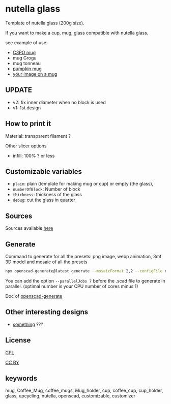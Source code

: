 # nutella glass

Template of nutella glass (200g size).

If you want to make a cup, mug, glass compatible with nutella glass.

see example of use:

- [C3PO mug](https://www.thingiverse.com/thing:6296440)
- mug Grogu
- mug tonneau
- [pumpkin mug](https://www.thingiverse.com/thing:6274402)
- [your image on a mug](https://www.thingiverse.com/thing:5560224)

## UPDATE

- v2: fix inner diameter when no block is used
- v1: 1st design

## How to print it

Material: transparent filament ?

Other slicer options
- infill: 100% ? or less

## Customizable variables

- `plain`: plain (template for making mug or cup) or empty (the glass),
- `numberOfBlock`: Number of block
- `thickness`: thickness of the glass
- `debug`: cut the glass in quarter

## Sources

Sources available [here](https://github.com/yannickbattail/openscad-models/tree/main/mug/nutellaGlass)

## Generate

Command to generate for all the presets: png image, webp animation, 3mf 3D model and mosaic of all the presets

```bash
npx openscad-generate@latest generate --mosaicFormat 2,2 --configFile nutellaGlass.yaml ./nutellaGlass.scad
```

You can add the option `--parallelJobs 7` before the .scad file to generate in parallel. (optimal number is your CPU number of cores minus 1)

Doc of [openscad-generate](https://github.com/yannickbattail/openscad-generate)

## Other interesting designs

- [something](https://www.thingiverse.com/thing:0000000) ???

## License

[GPL](https://www.gnu.org/licenses/gpl-3.0.html)

[CC BY](https://creativecommons.org/licenses/by/4.0/)

## keywords

mug, Coffee_Mug, coffee_mugs, Mug_holder, cup, coffee_cup, cup_holder, glass, upcycling, nutella, openscad, customizable, customizer
